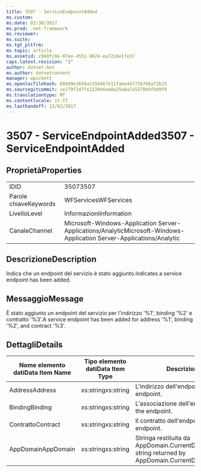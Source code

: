 ```yaml
---
title: 3507 - ServiceEndpointAdded
ms.custom: 
ms.date: 03/30/2017
ms.prod: .net-framework
ms.reviewer: 
ms.suite: 
ms.tgt_pltfrm: 
ms.topic: article
ms.assetid: c068fc0e-07ee-4551-9824-ea7216e1fe37
caps.latest.revision: "2"
author: dotnet-bot
ms.author: dotnetcontent
manager: wpickett
ms.openlocfilehash: 68689e1694ac594467e11fabe44773b766af2b25
ms.sourcegitcommit: ce279f2d7fe2220e6ea0a25a8a7a5370ddf8d9f0
ms.translationtype: MT
ms.contentlocale: it-IT
ms.lasthandoff: 12/02/2017
---
```

# <a name="3507---serviceendpointadded"></a><span data-ttu-id="5cbec-102">3507 - ServiceEndpointAdded</span><span class="sxs-lookup"><span data-stu-id="5cbec-102">3507 - ServiceEndpointAdded</span></span>
## <a name="properties"></a><span data-ttu-id="5cbec-103">Proprietà</span><span class="sxs-lookup"><span data-stu-id="5cbec-103">Properties</span></span>  
  
|||  
|-|-|  
|<span data-ttu-id="5cbec-104">ID</span><span class="sxs-lookup"><span data-stu-id="5cbec-104">ID</span></span>|<span data-ttu-id="5cbec-105">3507</span><span class="sxs-lookup"><span data-stu-id="5cbec-105">3507</span></span>|  
|<span data-ttu-id="5cbec-106">Parole chiave</span><span class="sxs-lookup"><span data-stu-id="5cbec-106">Keywords</span></span>|<span data-ttu-id="5cbec-107">WFServices</span><span class="sxs-lookup"><span data-stu-id="5cbec-107">WFServices</span></span>|  
|<span data-ttu-id="5cbec-108">Livello</span><span class="sxs-lookup"><span data-stu-id="5cbec-108">Level</span></span>|<span data-ttu-id="5cbec-109">Informazioni</span><span class="sxs-lookup"><span data-stu-id="5cbec-109">Information</span></span>|  
|<span data-ttu-id="5cbec-110">Canale</span><span class="sxs-lookup"><span data-stu-id="5cbec-110">Channel</span></span>|<span data-ttu-id="5cbec-111">Microsoft-Windows-Application Server-Applications/Analytic</span><span class="sxs-lookup"><span data-stu-id="5cbec-111">Microsoft-Windows-Application Server-Applications/Analytic</span></span>|  
  
## <a name="description"></a><span data-ttu-id="5cbec-112">Descrizione</span><span class="sxs-lookup"><span data-stu-id="5cbec-112">Description</span></span>  
 <span data-ttu-id="5cbec-113">Indica che un endpoint del servizio è stato aggiunto.</span><span class="sxs-lookup"><span data-stu-id="5cbec-113">Indicates a service endpoint has been added.</span></span>  
  
## <a name="message"></a><span data-ttu-id="5cbec-114">Messaggio</span><span class="sxs-lookup"><span data-stu-id="5cbec-114">Message</span></span>  
 <span data-ttu-id="5cbec-115">È stato aggiunto un endpoint del servizio per l'indirizzo '%1', binding '%2' e contratto '%3'.</span><span class="sxs-lookup"><span data-stu-id="5cbec-115">A service endpoint has been added for address '%1', binding '%2', and contract '%3'.</span></span>  
  
## <a name="details"></a><span data-ttu-id="5cbec-116">Dettagli</span><span class="sxs-lookup"><span data-stu-id="5cbec-116">Details</span></span>  
  
|<span data-ttu-id="5cbec-117">Nome elemento dati</span><span class="sxs-lookup"><span data-stu-id="5cbec-117">Data Item Name</span></span>|<span data-ttu-id="5cbec-118">Tipo elemento dati</span><span class="sxs-lookup"><span data-stu-id="5cbec-118">Data Item Type</span></span>|<span data-ttu-id="5cbec-119">Descrizione</span><span class="sxs-lookup"><span data-stu-id="5cbec-119">Description</span></span>|  
|--------------------|--------------------|-----------------|  
|<span data-ttu-id="5cbec-120">Address</span><span class="sxs-lookup"><span data-stu-id="5cbec-120">Address</span></span>|<span data-ttu-id="5cbec-121">xs:string</span><span class="sxs-lookup"><span data-stu-id="5cbec-121">xs:string</span></span>|<span data-ttu-id="5cbec-122">L'indirizzo dell'endpoint.</span><span class="sxs-lookup"><span data-stu-id="5cbec-122">The address of the endpoint.</span></span>|  
|<span data-ttu-id="5cbec-123">Binding</span><span class="sxs-lookup"><span data-stu-id="5cbec-123">Binding</span></span>|<span data-ttu-id="5cbec-124">xs:string</span><span class="sxs-lookup"><span data-stu-id="5cbec-124">xs:string</span></span>|<span data-ttu-id="5cbec-125">L'associazione dell'endpoint.</span><span class="sxs-lookup"><span data-stu-id="5cbec-125">The binding of the endpoint.</span></span>|  
|<span data-ttu-id="5cbec-126">Contratto</span><span class="sxs-lookup"><span data-stu-id="5cbec-126">Contract</span></span>|<span data-ttu-id="5cbec-127">xs:string</span><span class="sxs-lookup"><span data-stu-id="5cbec-127">xs:string</span></span>|<span data-ttu-id="5cbec-128">Il contratto dell'endpoint.</span><span class="sxs-lookup"><span data-stu-id="5cbec-128">The contract of the endpoint.</span></span>|  
|<span data-ttu-id="5cbec-129">AppDomain</span><span class="sxs-lookup"><span data-stu-id="5cbec-129">AppDomain</span></span>|<span data-ttu-id="5cbec-130">xs:string</span><span class="sxs-lookup"><span data-stu-id="5cbec-130">xs:string</span></span>|<span data-ttu-id="5cbec-131">Stringa restituita da AppDomain.CurrentDomain.FriendlyName.</span><span class="sxs-lookup"><span data-stu-id="5cbec-131">The string returned by AppDomain.CurrentDomain.FriendlyName.</span></span>|
